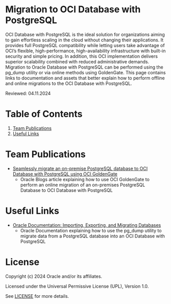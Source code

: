 # Migration to OCI Database with PostgreSQL
 
OCI Database with PostgreSQL is the ideal solution for organizations aiming to gain effortless scaling in the cloud without changing their applications. It provides full PostgreSQL compatibility while letting users take advantage of OCI’s flexible, high-performance, high-availability infrastructure with built-in security and simple pricing. In addition, this OCI implementation delivers superior scalability combined with reduced administrative demands. Migration to Oracle Database with PostgreSQL can be performed using the pg_dump utility or via online methods using GoldenGate. This page contains links to documentation and assets that better explain how to perform offline and online migrations to the OCI Database with PostgreSQL.

Reviewed: 04.11.2024
 
# Table of Contents
 
1. [Team Publications](#team-publications)
2. [Useful Links](#useful-links)
 
# Team Publications
 
- [Seamlessly migrate an on-premise PostgreSQL database to OCI Database with PostgreSQL using OCI GoldenGate](https://blogs.oracle.com/dataintegration/post/seamlessly-migrate-an-onpremise-postgresql-database-to-oci-database-with-postgresql-online-with-oci-goldengate)
    - Oracle Blogs article explaining how to use OCI GoldenGate to perform an online migration of an on-premises PostgreSQL Database to OCI Database with PostgreSQL
 
# Useful Links

- [Oracle Documentation: Importing, Exporting, and Migrating Databases](https://docs.oracle.com/en-us/iaas/Content/postgresql/import-export-migrate.htm)
    -   Oracle Documentation explaining how to use the pg_dump utility to migrate data from a PostgreSQL database into an OCI Database with PostgreSQL
 
# License
 
Copyright (c) 2024 Oracle and/or its affiliates.
 
Licensed under the Universal Permissive License (UPL), Version 1.0.
 
See [LICENSE](https://github.com/oracle-devrel/technology-engineering/blob/main/LICENSE) for more details.
